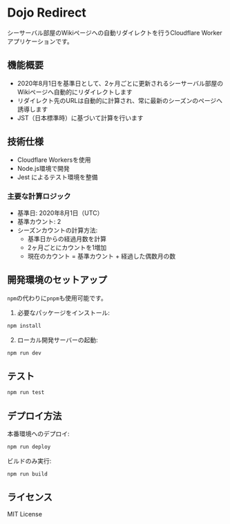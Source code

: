 # Dojo Redirect

シーサーバル部屋のWikiページへの自動リダイレクトを行うCloudflare Workerアプリケーションです。

## 機能概要

- 2020年8月1日を基準日として、2ヶ月ごとに更新されるシーサーバル部屋のWikiページへ自動的にリダイレクトします
- リダイレクト先のURLは自動的に計算され、常に最新のシーズンのページへ誘導します
- JST（日本標準時）に基づいて計算を行います

## 技術仕様

- Cloudflare Workersを使用
- Node.js環境で開発
- Jest によるテスト環境を整備

### 主要な計算ロジック

- 基準日: 2020年8月1日（UTC）
- 基準カウント: 2
- シーズンカウントの計算方法:
  - 基準日からの経過月数を計算
  - 2ヶ月ごとにカウントを1増加
  - 現在のカウント = 基準カウント + 経過した偶数月の数

## 開発環境のセットアップ
`npm`の代わりに`pnpm`も使用可能です。

1. 必要なパッケージをインストール:
```bash
npm install
```

2. ローカル開発サーバーの起動:
```bash
npm run dev
```

## テスト

```bash
npm run test
```

## デプロイ方法

本番環境へのデプロイ:
```bash
npm run deploy
```

ビルドのみ実行:
```bash
npm run build
```

## ライセンス
MIT License
